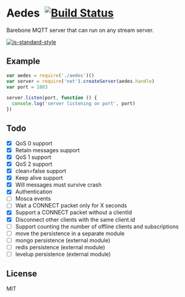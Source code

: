 # Aedes&nbsp;&nbsp;[![Build Status](https://travis-ci.org/mcollina/aedes.png)](https://travis-ci.org/mcollina/aedes)

Barebone MQTT server that can run on any stream server.

[![js-standard-style](https://cdn.rawgit.com/feross/standard/master/badge.svg)](https://github.com/feross/standard)

## Example

```js
var aedes = require('./aedes')()
var server = require('net').createServer(aedes.handle)
var port = 1883

server.listen(port, function () {
  console.log('server listening on port', port)
})
```

## Todo

* [x] QoS 0 support
* [x] Retain messages support
* [x] QoS 1 support
* [x] QoS 2 support
* [x] clean=false support
* [x] Keep alive support
* [x] Will messages must survive crash
* [x] Authentication
* [ ] Mosca events
* [ ] Wait a CONNECT packet only for X seconds
* [x] Support a CONNECT packet without a clientId
* [x] Disconnect other clients with the same client.id
* [ ] Support counting the number of offline clients and subscriptions
* [ ] move the persistence in a separate module
* [ ] mongo persistence (external module)
* [ ] redis persistence (external module)
* [ ] levelup persistence (external module)

## License

MIT
